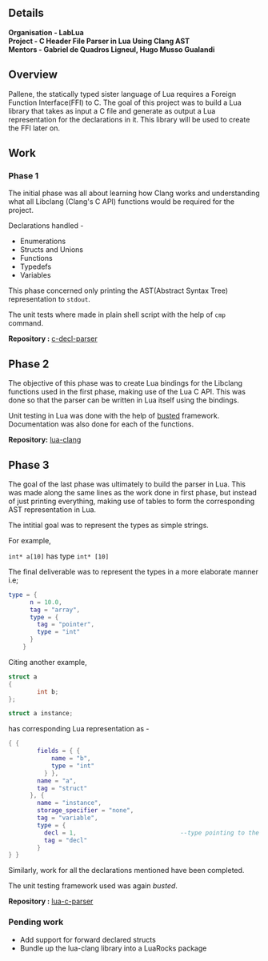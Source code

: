 ## Details

**Organisation - LabLua**  <br/>
**Project - C Header File Parser in Lua Using Clang AST** <br/>
**Mentors - Gabriel de Quadros Ligneul, Hugo Musso Gualandi** <br/>

## Overview

Pallene, the statically typed sister language of Lua requires a Foreign Function Interface(FFI) to C. The goal of this project was to build a Lua library that takes as input a C file and generate as output a Lua representation for the declarations in it.
This library will be used to create the FFI later on.

## Work 

### Phase 1

The initial phase was all about learning how Clang works and understanding what all Libclang (Clang's C API) functions would be required for the project. 

Declarations handled - 
- Enumerations
- Structs and Unions
- Functions
- Typedefs
- Variables

This phase concerned only printing the AST(Abstract Syntax Tree) representation to `stdout`. 

The unit tests where made in plain shell script with the help of `cmp` command.

**Repository :** [c-decl-parser](https://github.com/Vishnu-M/c-decl-parser "c-decl-parser")

## Phase 2

The objective of this phase was to create Lua bindings for the Libclang functions used in the first phase, making use of the Lua C API. This was done so that the parser can be written in Lua itself using the bindings.

Unit testing in Lua was done with the help of [busted](https://olivinelabs.com/busted/ "busted") framework. Documentation was also done for each of the functions.

**Repository:** [lua-clang](https://github.com/Vishnu-M/lua-clang/ "lua-clang")

## Phase 3

The goal of the last phase was ultimately to build the parser in Lua. This was made along the same lines as the work done in first phase, but instead of just printing everything, making use of tables to form the corresponding AST representation in Lua.

The intitial goal was to represent the types as simple strings.

For example, 

`int* a[10]` has type `int* [10] `

The final deliverable was to represent the types in a more elaborate manner i.e;

```lua
type = {
      n = 10.0,
      tag = "array",
      type = {
        tag = "pointer",
        type = "int"
      }
    }

```

Citing another example,

```c
struct a
{
        int b;
};

struct a instance; 
```
has corresponding Lua representation as - 

```lua
{ {
        fields = { {
            name = "b",
            type = "int"
          } },
        name = "a",
        tag = "struct"
      }, {
        name = "instance",
        storage_specifier = "none",
        tag = "variable",
        type = {
          decl = 1,                             --type pointing to the first declaration i.e; struct a
          tag = "decl"
        }
} }
```

Similarly, work for all the declarations mentioned have been completed.

The unit testing framework used was again *busted*. 

**Repository :** [lua-c-parser](https://github.com/Vishnu-M/lua-c-parser "lua-c-parser")

### Pending work

- Add support for forward declared structs
- Bundle up the lua-clang library into a LuaRocks package

